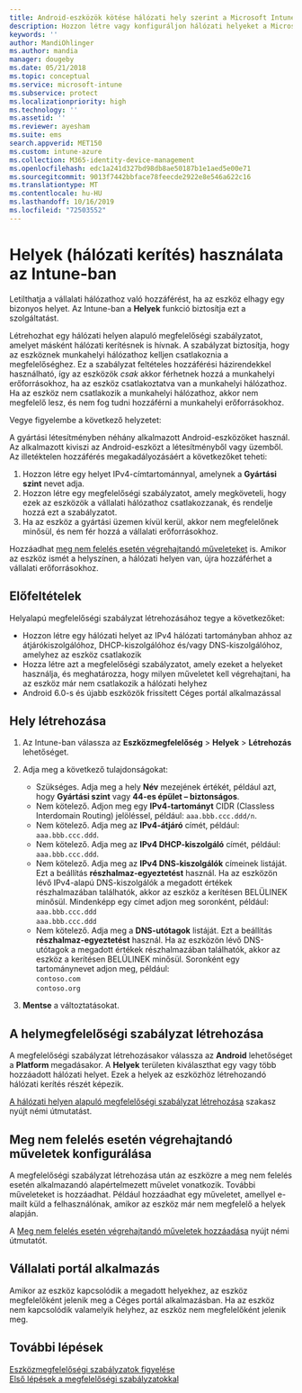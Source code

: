 ```yaml
---
title: Android-eszközök kötése hálózati hely szerint a Microsoft Intune-ban – Azure | Microsoft Docs
description: Hozzon létre vagy konfiguráljon hálózati helyeket a Microsoft Intune-ban az Android-eszközökhöz. Az eszközök hálózati helye alapján jelölheti meg azokat nem megfelelőként. Ha az eszköz a hálózati helyen kívülre kerül, blokkolhatja a vállalati erőforrásokhoz való hozzáférést.
keywords: ''
author: MandiOhlinger
ms.author: mandia
manager: dougeby
ms.date: 05/21/2018
ms.topic: conceptual
ms.service: microsoft-intune
ms.subservice: protect
ms.localizationpriority: high
ms.technology: ''
ms.assetid: ''
ms.reviewer: ayesham
ms.suite: ems
search.appverid: MET150
ms.custom: intune-azure
ms.collection: M365-identity-device-management
ms.openlocfilehash: edc1a241d327bd98db8ae50187b1e1aed5e00e71
ms.sourcegitcommit: 9013f7442bbface78feecde2922e8e546a622c16
ms.translationtype: MT
ms.contentlocale: hu-HU
ms.lasthandoff: 10/16/2019
ms.locfileid: "72503552"
---
```

# <a name="use-locations-network-fence-in-intune"></a>Helyek (hálózati kerítés) használata az Intune-ban

Letilthatja a vállalati hálózathoz való hozzáférést, ha az eszköz elhagy egy bizonyos helyet. Az Intune-ban a **Helyek** funkció biztosítja ezt a szolgáltatást. 

Létrehozhat egy hálózati helyen alapuló megfelelőségi szabályzatot, amelyet másként hálózati kerítésnek is hívnak. A szabályzat biztosítja, hogy az eszköznek munkahelyi hálózathoz kelljen csatlakoznia a megfelelőséghez. Ez a szabályzat feltételes hozzáférési házirendekkel használható, így az eszközök *csak* akkor férhetnek hozzá a munkahelyi erőforrásokhoz, ha az eszköz csatlakoztatva van a munkahelyi hálózathoz. Ha az eszköz nem csatlakozik a munkahelyi hálózathoz, akkor nem megfelelő lesz, és nem fog tudni hozzáférni a munkahelyi erőforrásokhoz.

Vegye figyelembe a következő helyzetet:

A gyártási létesítményben néhány alkalmazott Android-eszközöket használ. Az alkalmazott kiviszi az Android-eszközt a létesítményből vagy üzemből. Az illetéktelen hozzáférés megakadályozásáért a következőket teheti:

1. Hozzon létre egy helyet IPv4-címtartománnyal, amelynek a **Gyártási szint** nevet adja.
2. Hozzon létre egy megfelelőségi szabályzatot, amely megköveteli, hogy ezek az eszközök a vállalati hálózathoz csatlakozzanak, és rendelje hozzá ezt a szabályzatot.
3. Ha az eszköz a gyártási üzemen kívül kerül, akkor nem megfelelőnek minősül, és nem fér hozzá a vállalati erőforrásokhoz.

Hozzáadhat [meg nem felelés esetén végrehajtandó műveleteket](#configure-the-actions-for-noncompliance) is. Amikor az eszköz ismét a helyszínen, a hálózati helyen van, újra hozzáférhet a vállalati erőforrásokhoz.

## <a name="prerequisites"></a>Előfeltételek

Helyalapú megfelelőségi szabályzat létrehozásához tegye a következőket:

- Hozzon létre egy hálózati helyet az IPv4 hálózati tartományban ahhoz az átjárókiszolgálóhoz, DHCP-kiszolgálóhoz és/vagy DNS-kiszolgálóhoz, amelyhez az eszköz csatlakozik
- Hozza létre azt a megfelelőségi szabályzatot, amely ezeket a helyeket használja, és meghatározza, hogy milyen műveletet kell végrehajtani, ha az eszköz már nem csatlakozik a hálózati helyhez
- Android 6.0-s és újabb eszközök frissített Céges portál alkalmazással

## <a name="create-a-location"></a>Hely létrehozása

1. Az Intune-ban válassza az **Eszközmegfelelőség** > **Helyek** > **Létrehozás** lehetőséget.

2. Adja meg a következő tulajdonságokat:  

   - Szükséges. Adja meg a hely **Név** mezejének értékét, például azt, hogy **Gyártási szint** vagy **44-es épület – biztonságos**.
   - Nem kötelező. Adjon meg egy **IPv4-tartományt** CIDR (Classless Interdomain Routing) jelöléssel, például: `aaa.bbb.ccc.ddd/n`.
   - Nem kötelező. Adja meg az **IPv4-átjáró** címét, például: `aaa.bbb.ccc.ddd`.
   - Nem kötelező. Adja meg az **IPv4 DHCP-kiszolgáló** címét, például: `aaa.bbb.ccc.ddd`.
   - Nem kötelező. Adja meg az **IPv4 DNS-kiszolgálók** címeinek listáját. Ezt a beállítás **részhalmaz-egyeztetést** használ. Ha az eszközön lévő IPv4-alapú DNS-kiszolgálók a megadott értékek részhalmazában találhatók, akkor az eszköz a kerítésen BELÜLINEK minősül. Mindenképp egy címet adjon meg soronként, például:  
     `aaa.bbb.ccc.ddd`  
     `aaa.bbb.ccc.ddd`
   - Nem kötelező. Adja meg a **DNS-utótagok** listáját. Ezt a beállítás **részhalmaz-egyeztetést** használ. Ha az eszközön lévő DNS-utótagok a megadott értékek részhalmazában találhatók, akkor az eszköz a kerítésen BELÜLINEK minősül. Soronként egy tartománynevet adjon meg, például:  
     `contoso.com`  
     `contoso.org`

3. **Mentse** a változtatásokat.

## <a name="create-the-location-compliance-policy"></a>A helymegfelelőségi szabályzat létrehozása

A megfelelőségi szabályzat létrehozásakor válassza az **Android** lehetőséget a **Platform** megadásakor. A **Helyek** területen kiválaszthat egy vagy több hozzáadott hálózati helyet. Ezek a helyek az eszközhöz létrehozandó hálózati kerítés részét képezik.

[A hálózati helyen alapuló megfelelőségi szabályzat létrehozása](compliance-policy-create-android.md#locations) szakasz nyújt némi útmutatást.

## <a name="configure-the-actions-for-noncompliance"></a>Meg nem felelés esetén végrehajtandó műveletek konfigurálása

A megfelelőségi szabályzat létrehozása után az eszközre a meg nem felelés esetén alkalmazandó alapértelmezett művelet vonatkozik. További műveleteket is hozzáadhat. Például hozzáadhat egy műveletet, amellyel e-mailt küld a felhasználónak, amikor az eszköz már nem megfelelő a helyek alapján.

A [Meg nem felelés esetén végrehajtandó műveletek hozzáadása](actions-for-noncompliance.md) nyújt némi útmutatót.

## <a name="company-portal-app"></a>Vállalati portál alkalmazás

Amikor az eszköz kapcsolódik a megadott helyekhez, az eszköz megfelelőként jelenik meg a Céges portál alkalmazásban. Ha az eszköz nem kapcsolódik valamelyik helyhez, az eszköz nem megfelelőként jelenik meg.

## <a name="next-steps"></a>További lépések
[Eszközmegfelelőségi szabályzatok figyelése](compliance-policy-monitor.md)  
[Első lépések a megfelelőségi szabályzatokkal](device-compliance-get-started.md)
